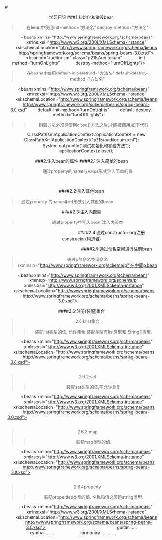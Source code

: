 #<center>学习日记
###1.初始化和销毁bean
>在bean中使用init-method="方法名" destroy-method="方法名"

    <?xml version="1.0" encoding="utf-8"?>
    <beans xmlns="http://www.springframework.org/schema/beans"
        xmlns:xsi="http://www.w3.org/2001/XMLSchema-instance"
        xsi:schemaLocation="http://www.springframework.org/schema/beans
        http://springframework.org/schema/beans/spring-beans-3.0.xsd">
        <bean id="auditorium" class="p215.Auditorium" 
            init-method="turnOnLights"
            destroy-method="turnOffLights"/>
    </beans>

>在beans中使用default-init-method="方法名" default-destroy-method="方法名"


    <beans xmlns="http://www.springframework.org/schema/beans"
        xmlns:xsi="http://www.w3.org/2001/XMLSchema-instance"
        xsi:schemaLocation="http://www.springframework.org/schema/beans
        http://www.springframework.org/schema/beans/spring-beans-3.0.xsd"
        default-init-method="turnOnLights"
        default-destroy-method="turnOffLights">
    </bean>
>>销毁方法必须是使用close()方法之后,才能被调用.如下代码

        ClassPathXmlApplicationContext applicationContext = new ClassPathXmlApplicationContext("p215/auditorium.xml");
        System.out.println("测试初始化和销毁方法");
        applicationContext.close();


###2.注入bean的属性
####2.1:注入简单的bean
>通过property的name与value形式注入简单的值

    <bean id="kenny" class="p22.Instrumentalist">
        <property name="song" value="ka ka ka"></property>
    </bean>

####2.2:引入其他bean
>通过property 的name与ref形式引入其他的bean
    
    <bean id="kenny" class="p22.Instrumentalist">
        <property name="instrument" ref="sax"></property>
    </bean>
    
    <bean id="sax" class="p22.Saxophone">

####2.3:注入内部类
>通过property中写入bean.注入内部类

    <bean id="kenny_inside" class="p22.Instrumentalist">
        <property name="song" value="ka ka ka-inside"></property>
        <property name="instrument">
            <bean class="p22.Saxophone"></bean>
        </property>
    </bean>
####2.4:通过constructor-arg注册constructor(构造器)

    <bean id="kenny_inside" class="p22.Instrumentalist">
        <property name="song" value="ka ka ka-inside"></property>
        <property name="instrument">
            <bean class="p22.Saxophone"></bean>
        </property>
        <constructor-arg value="15"></constructor-arg>
    </bean>
####2.5:通过命名空间进行注册bean
>通过p的命名空间命名(xmlns:p="http://www.springframework.org/schema/p")在中同p:bean

    <beans xmlns="http://www.springframework.org/schema/beans"
    xmlns:p="http://www.springframework.org/schema/p"
    xmlns:xsi="http://www.w3.org/2001/XMLSchema-instance"
    xsi:schemaLocation="http://www.springframework.org/schema/beans
        http://www.springframework.org/schema/beans/spring-beans-3.0.xsd">
        <bean id = "saxophone" class="p223.Saxophone"/>
        <bean id="kenny" class="p223.Instrumentalist" p:song="Jingle Bells" p:instrument-ref="saxophone"/>
    </beans>

####2.6:注册(装配)集合
>2.6.1:list集合
>>装配list类型的值, 允许集合
>>装配类型有list类型和 String[]类型.

    <?xml version="1.0" encoding="UTF-8"?>
    <beans xmlns="http://www.springframework.org/schema/beans"
    xmlns:xsi="http://www.w3.org/2001/XMLSchema-instance"
    xsi:schemaLocation="http://www.springframework.org/schema/beans
        http://www.springframework.org/schema/beans/spring-beans-3.0.xsd">
    
    <bean id="guitar" class="p224.Guitar"></bean>
    <bean id="harmonica" class="p224.Harmonica"></bean>
    <bean id="saxophone" class="p224.Saxophone"></bean>
    
    <bean id="hank" class="p224.OneManBand">
        <property name="instrumetns">
            <list>
                <ref bean="guitar"/>
                <ref bean="harmonica"/>
                <ref bean="saxophone"/>
                <ref bean="saxophone"/>
            </list>
        </property>
    </bean>
    </beans>
>2.6.2:set
>>装配set类型的值,不允许重复


    <?xml version="1.0" encoding="UTF-8"?>
    <beans xmlns="http://www.springframework.org/schema/beans"
    xmlns:xsi="http://www.w3.org/2001/XMLSchema-instance"
    xsi:schemaLocation="http://www.springframework.org/schema/beans
        http://www.springframework.org/schema/beans/spring-beans-3.0.xsd">
    <bean id="hank" class="p224.OneManBand">
        <property name="instrumetns">
            <set>
                <ref bean="guitar"/>
                <ref bean="cybal"/>
                <ref bean="harmonica"/>
                <ref bean="harmonica"/>
            </set>
        </property>
    </bean>
    
    <bean id="guitar" class="p224.Guitar">
    </bean>
    <bean id="cybal" class="p224.Saxophone">
    </bean>
    <bean id="harmonica" class="p224.Harmonica">
    </bean>
    </beans>

>2.6.3:map
>>装配map类型的值.

    <?xml version="1.0" encoding="UTF-8"?>
    <beans xmlns="http://www.springframework.org/schema/beans"
    xmlns:xsi="http://www.w3.org/2001/XMLSchema-instance"
    xsi:schemaLocation="http://www.springframework.org/schema/beans
        http://www.springframework.org/schema/beans/spring-beans-3.0.xsd">
        <bean id="hank" class="p224.OneManBand4Map">
            <property name="instruments">
                <map>
                    <entry key="guitar" value-ref="guitar"></entry>
                    <entry key="cymbal" value-ref="cybal"></entry>
                    <entry key="harmonica" value-ref="harmonica"></entry>
                </map>
            </property>
        </bean>
        
        <bean id="guitar" class="p224.Guitar"/>
        <bean id="cybal" class="p224.Saxophone"/>
        <bean id="harmonica" class="p224.Harmonica"/>
    </beans>
>2.6.4property
>>装配properties类型的值. 名称和值必须是string类型.

    <?xml version="1.0" encoding="UTF-8"?>
    <beans xmlns="http://www.springframework.org/schema/beans"
        xmlns:xsi="http://www.w3.org/2001/XMLSchema-instance"
        xsi:schemaLocation="http://www.springframework.org/schema/beans
            http://www.springframework.org/schema/beans/spring-beans-3.0.xsd">
        <bean id="hank" class="p224.OneManBandProperties">
            <property name="instruments">
                <props>
                    <prop key="guitar">guitar.......</prop>
                    <prop key="cymbal">cymbal........</prop>
                    <prop key="harmonica">harmonica.............</prop>
                </props>
            </property>    
        </bean>
    </beans>
